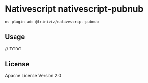 # Nativescript nativescript-pubnub

```javascript
ns plugin add @triniwiz/nativescript-pubnub
```

## Usage

// TODO

## License

Apache License Version 2.0
